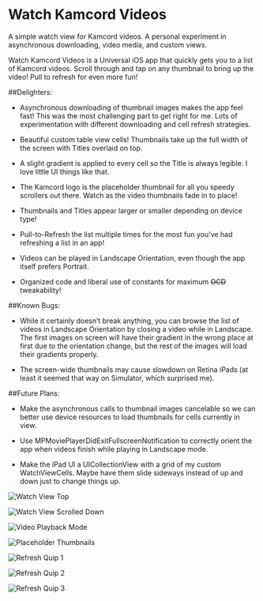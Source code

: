# Watch Kamcord Videos
A simple watch view for Kamcord videos. A personal experiment in asynchronous downloading, video media, and custom views.

Watch Kamcord Videos is a Universal iOS app that quickly gets you to a list of Kamcord videos. Scroll through and tap on any thumbnail to bring up the video! Pull to refresh for even more fun!

##Delighters:

- Asynchronous downloading of thumbnail images makes the app feel fast! This was the most challenging part to get right for me. Lots of experimentation with different downloading and cell refresh strategies.

- Beautiful custom table view cells! Thumbnails take up the full width of the screen with Titles overlaid on top.

- A slight gradient is applied to every cell so the Title is always legible. I love little UI things like that.

- The Kamcord logo is the placeholder thumbnail for all you speedy scrollers out there. Watch as the video thumbnails fade in to place!

- Thumbnails and Titles appear larger or smaller depending on device type!

- Pull-to-Refresh the list multiple times for the most fun you’ve had refreshing a list in an app!

- Videos can be played in Landscape Orientation, even though the app itself prefers Portrait.

- Organized code and liberal use of constants for maximum ~~OCD~~ tweakability!


##Known Bugs:

- While it certainly doesn’t break anything, you can browse the list of videos in Landscape Orientation by closing a video while in Landscape. The first images on screen will have their gradient in the wrong place at first due to the orientation change, but the rest of the images will load their gradients properly.

- The screen-wide thumbnails may cause slowdown on Retina iPads (at least it seemed that way on Simulator, which surprised me).


##Future Plans:

- Make the asynchronous calls to thumbnail images cancelable so we can better use device resources to load thumbnails for cells currently in view.

- Use MPMoviePlayerDidExitFullscreenNotification to correctly orient the app when videos finish while playing in Landscape mode.

- Make the iPad UI a UICollectionView with a grid of my custom WatchViewCells. Maybe have them slide sideways instead of up and down just to change things up.

![Watch View Top](https://cloud.githubusercontent.com/assets/2688720/7394588/610651ce-ee49-11e4-812c-77ece86e2b4c.png)

![Watch View Scrolled Down](https://cloud.githubusercontent.com/assets/2688720/7394508/e9dd7118-ee48-11e4-9ec5-32cccaec96f2.png)

![Video Playback Mode](https://cloud.githubusercontent.com/assets/2688720/7394579/4adedb64-ee49-11e4-82e8-588b7b1c47d0.png)

![Placeholder Thumbnails](https://cloud.githubusercontent.com/assets/2688720/7394552/30071cca-ee49-11e4-890e-994fc7dbc4d7.png)

![Refresh Quip 1](https://cloud.githubusercontent.com/assets/2688720/7394618/87675084-ee49-11e4-8df4-4e6fcb45f694.png)

![Refresh Quip 2](https://cloud.githubusercontent.com/assets/2688720/7394619/8767721c-ee49-11e4-863f-9474345ee640.png)

![Refresh Quip 3](https://cloud.githubusercontent.com/assets/2688720/7394620/87686abe-ee49-11e4-864b-f5167c094c8f.png)